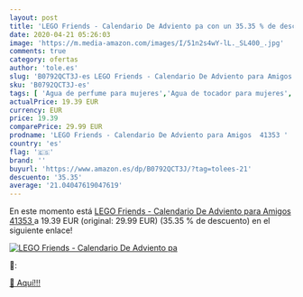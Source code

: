 ```yaml
---
layout: post
title: 'LEGO Friends - Calendario De Adviento pa con un 35.35 % de descuento'
date: 2020-04-21 05:26:03
image: 'https://m.media-amazon.com/images/I/51n2s4wY-lL._SL400_.jpg'
comments: true
category: ofertas
author: 'tole.es'
slug: 'B0792QCT3J-es LEGO Friends - Calendario De Adviento para Amigos 41353'
sku: 'B0792QCT3J-es'
tags: [ 'Agua de perfume para mujeres','Agua de tocador para mujeres','Almacenaje de adornos festivos','Almacenamiento y organización','Belleza','Fragancias para mujeres','Hogar y cocina','Instrumentos de percusión para niños','Instrumentos musicales para niños','Juguetes','Juguetes electrónicos','Juguetes y juegos','Perfumes y fragancias','Productos para el cuidado de la piel','Sets y juegos para el cuidado de la piel','Videojuegos para niños','adviento', ]
actualPrice: 19.39 EUR
currency: EUR
price: 19.39
comparePrice: 29.99 EUR
prodname: 'LEGO Friends - Calendario De Adviento para Amigos  41353 '
country: 'es'
flag: '🇪🇸'
brand: ''
buyurl: 'https://www.amazon.es/dp/B0792QCT3J/?tag=tolees-21'
descuento: '35.35'
average: '21.04047619047619'
---
```


En este momento está [LEGO Friends - Calendario De Adviento para Amigos  41353 ](https://www.amazon.es/dp/B0792QCT3J/?tag=tolees-21) a 19.39 EUR (original: 29.99 EUR) (35.35 %  de descuento) en el siguiente enlace!

[![LEGO Friends - Calendario De Adviento pa](https://m.media-amazon.com/images/I/51n2s4wY-lL._SL400_.jpg)](https://www.amazon.es/dp/B0792QCT3J/?tag=tolees-21)

🔎:


[🛒 Aquí!!!](https://www.amazon.es/dp/B0792QCT3J/?tag=tolees-21)
